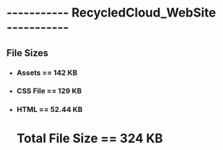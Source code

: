 # ----------- RecycledCloud_WebSite -----------

## File Sizes

- ### Assets == 142 KB
- ### CSS File == 129 KB
- ### HTML == 52.44 KB

  # Total File Size == 324 KB
